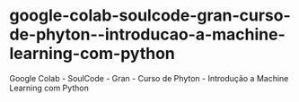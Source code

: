 # google-colab-soulcode-gran-curso-de-phyton--introducao-a-machine-learning-com-python
Google Colab - SoulCode - Gran - Curso de Phyton - Introdução a Machine Learning com Python
